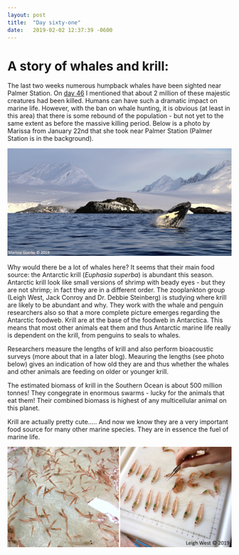 ```yaml
---
layout: post
title:  "Day sixty-one"
date:   2019-02-02 12:37:39 -0600
---
```

# A story of whales and krill:  
The last two weeks numerous humpback whales have been sighted near Palmer Station. On [day 46](https://natasjavgestel.github.io/blog/2019/01/18/day-fortysix) I mentioned that about 2 million of these majestic creatures had been killed. Humans can have such a dramatic impact on marine life. However, with the ban on whale hunting, it is obvious (at least in this area) that there is some rebound of the population - but not yet to the same extent as before the massive killing period. Below is a photo by Marissa from January 22nd that she took near Palmer Station (Palmer Station is in the background). 

![Whale at Palmer Station](/assets/blog_photos/190202/Whales_Marissa.jpg)

Why would there be a lot of whales here? It seems that their main food source: the Antarctic krill (*Euphasia superba*) is abundant this season. Antarctic krill look like small versions of shrimp with beady eyes - but they are not shrimp; in fact they are in a different order. The zooplankton group (Leigh West, Jack Conroy and Dr. Debbie Steinberg) is studying where krill are likely to be abundant and why. They work with the whale and penguin researchers also so that a more complete picture emerges regarding the Antarctic foodweb. Krill are at the base of the foodweb in Antarctica. This means that most other animals eat them and thus Antarctic marine life really is dependent on the krill, from penguins to seals to whales. 

Researchers measure the lengths of krill and also perform bioacoustic surveys (more about that in a later blog). Meauring the lengths (see photo below) gives an indication of how old they are and thus whether the whales and other animals are feeding on older or younger krill. 

The estimated biomass of krill in the Southern Ocean is about 500 million tonnes! They congegrate in enormous swarms - lucky for the animals that eat them! Their combined biomass is highest of any multicellular animal on this planet. 

Krill are actually pretty cute.....
And now we know they are a very important food source for many other marine species. They are in essence the fuel of marine life.

![Krill research](/assets/blog_photos/190202/Krill_byLeighWest.jpg)



